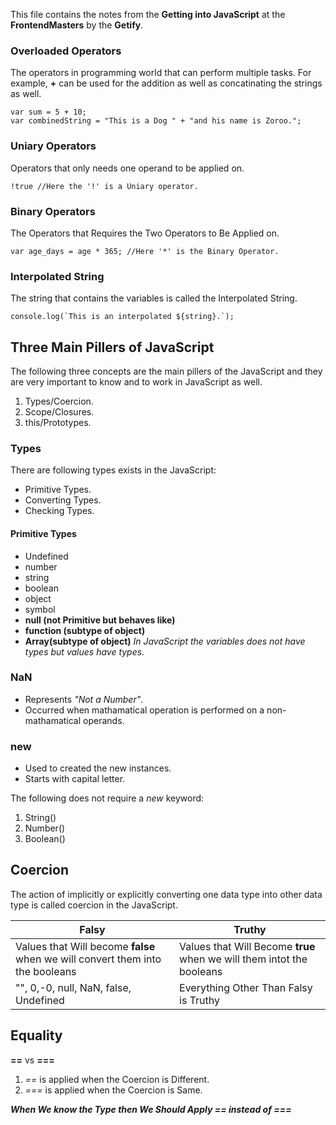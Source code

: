 This file contains the notes from the **Getting into JavaScript** at the **FrontendMasters** by the **Getify**.

### Overloaded Operators

The operators in programming world that can perform multiple tasks. For example, **+** can be used for the addition as well as concatinating the strings as well.

    var sum = 5 + 10;
    var combinedString = "This is a Dog " + "and his name is Zoroo.";

### Uniary Operators

Operators that only needs one operand to be applied on.

    !true //Here the '!' is a Uniary operator.

### Binary Operators

The Operators that Requires the Two Operators to Be Applied on.

    var age_days = age * 365; //Here '*' is the Binary Operator.

### Interpolated String

The string that contains the variables is called the Interpolated String.

    console.log(`This is an interpolated ${string}.`);

## Three Main Pillers of JavaScript

The following three concepts are the main pillers of the JavaScript and they are very important to know and to work in JavaScript as well.

1. Types/Coercion.
2. Scope/Closures.
3. this/Prototypes.

### Types

There are following types exists in the JavaScript:

- Primitive Types.
- Converting Types.
- Checking Types.

#### Primitive Types

- Undefined
- number
- string
- boolean
- object
- symbol
- **null (not Primitive but behaves like)**
- **function (subtype of object)**
- **Array(subtype of object)**
  _In JavaScript the variables does not have types but values have types._

### NaN

- Represents _"Not a Number"_.
- Occurred when mathamatical operation is
  performed on a non-mathamatical operands.

### new

- Used to created the new instances.
- Starts with capital letter.

The following does not require a _new_ keyword:

1. String()
2. Number()
3. Boolean()

## Coercion

The action of implicitly or explicitly converting one data type into other data type is called coercion in the JavaScript.

| Falsy                                                                         | Truthy                                                                |
| ----------------------------------------------------------------------------- | --------------------------------------------------------------------- |
| Values that Will become **false** when we will convert them into the booleans | Values that Will Become **true** when we will them intot the booleans |
| "", 0,-0, null, NaN, false, Undefined                                         | Everything Other Than Falsy is Truthy                                 |

## Equality

**==** vs **===**

1. _==_ is applied when the Coercion is Different.
2. _===_ is applied when the Coercion is Same.

**_When We know the Type then We Should Apply == instead of ===_**
